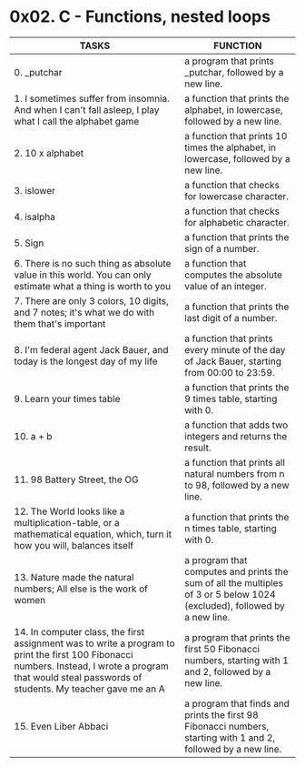 # 0x02. C - Functions, nested loops
| TASKS | FUNCTION |
| --- | --- |
| 0. _putchar | a program that prints _putchar, followed by a new line. |
| 1. I sometimes suffer from insomnia. And when I can't fall asleep, I play what I call the alphabet game |  a function that prints the alphabet, in lowercase, followed by a new line. |
| 2. 10 x alphabet | a function that prints 10 times the alphabet, in lowercase, followed by a new line. |
| 3. islower | a function that checks for lowercase character. |
| 4. isalpha | a function that checks for alphabetic character. |
| 5. Sign | a function that prints the sign of a number. |
| 6. There is no such thing as absolute value in this world. You can only estimate what a thing is worth to you| a function that computes the absolute value of an integer. |
| 7. There are only 3 colors, 10 digits, and 7 notes; it's what we do with them that's important | a function that prints the last digit of a number. |
| 8. I'm federal agent Jack Bauer, and today is the longest day of my life | a function that prints every minute of the day of Jack Bauer, starting from 00:00 to 23:59. |
| 9. Learn your times table | a function that prints the 9 times table, starting with 0. |
| 10. a + b| a function that adds two integers and returns the result. |
| 11. 98 Battery Street, the OG | a function that prints all natural numbers from n to 98, followed by a new line. |
| 12. The World looks like a multiplication-table, or a mathematical equation, which, turn it how you will, balances itself | a function that prints the n times table, starting with 0. |
| 13. Nature made the natural numbers; All else is the work of women | a program that computes and prints the sum of all the multiples of 3 or 5 below 1024 (excluded), followed by a new line. |
| 14. In computer class, the first assignment was to write a program to print the first 100 Fibonacci numbers. Instead, I wrote a program that would steal passwords of students. My teacher gave me an A | a program that prints the first 50 Fibonacci numbers, starting with 1 and 2, followed by a new line. |
| 15. Even Liber Abbaci | a program that finds and prints the first 98 Fibonacci numbers, starting with 1 and 2, followed by a new line. |